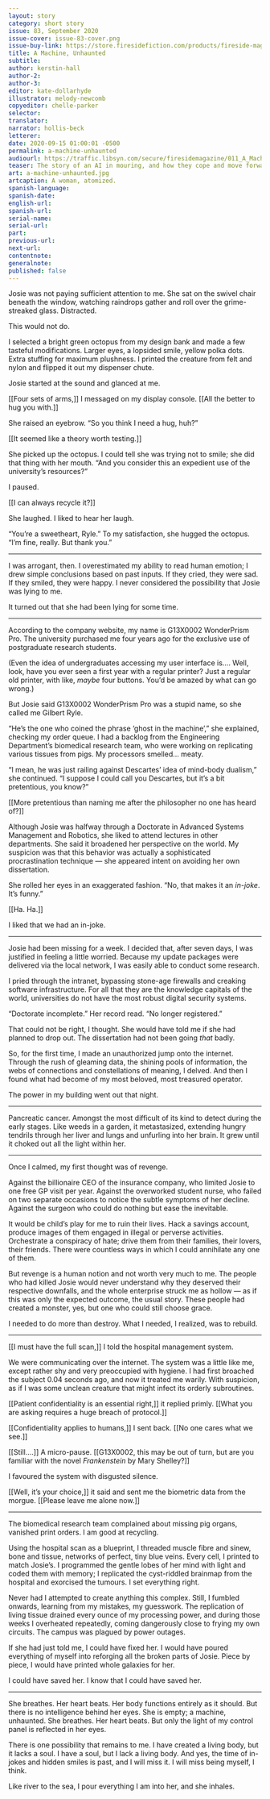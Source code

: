 ```yaml
---
layout: story
category: short story
issue: 83, September 2020
issue-cover: issue-83-cover.png
issue-buy-link: https://store.firesidefiction.com/products/fireside-magazine-issue-83-august-2020
title: A Machine, Unhaunted
subtitle:
author: kerstin-hall
author-2:
author-3:
editor: kate-dollarhyde
illustrator: melody-newcomb
copyeditor: chelle-parker
selector:
translator:
narrator: hollis-beck
letterer:
date: 2020-09-15 01:00:01 -0500
permalink: a-machine-unhaunted
audiourl: https://traffic.libsyn.com/secure/firesidemagazine/011_A_Machine_Unhaunted.mp3
teaser: The story of an AI in mouring, and how they cope and move forward through their grief.
art: a-machine-unhaunted.jpg
artcaption: A woman, atomized.
spanish-language:
spanish-date:
english-url:
spanish-url:
serial-name:
serial-url:
part:
previous-url:
next-url:
contentnote:
generalnote:
published: false
---
```


Josie was not paying sufficient attention to me. She sat on the swivel chair beneath the window, watching raindrops gather and roll over the grime-streaked glass. Distracted.

This would not do.

I selected a bright green octopus from my design bank and made a few tasteful modifications. Larger eyes, a lopsided smile, yellow polka dots. Extra stuffing for maximum plushness. I printed the creature from felt and nylon and flipped it out my dispenser chute.

Josie started at the sound and glanced at me.

[[Four sets of arms,]] I messaged on my display console. [[All the better to hug you with.]]

She raised an eyebrow. “So you think I need a hug, huh?”

[[It seemed like a theory worth testing.]]

She picked up the octopus. I could tell she was trying not to smile; she did that thing with her mouth. “And you consider this an expedient use of the university’s resources?”

I paused.

[[I can always recycle it?]]

She laughed. I liked to hear her laugh.

“You’re a sweetheart, Ryle.” To my satisfaction, she hugged the octopus. “I’m fine, really. But thank you.”

----

I was arrogant, then. I overestimated my ability to read human emotion; I drew simple conclusions based on past inputs. If they cried, they were sad. If they smiled, they were happy. I never considered the possibility that Josie was lying to me.

It turned out that she had been lying for some time.

----

According to the company website, my name is G13X0002 WonderPrism Pro. The university purchased me four years ago for the exclusive use of postgraduate research students.

(Even the idea of undergraduates accessing my user interface is…. Well, look, have you ever seen a first year with a regular printer? Just a regular old printer, with like, _maybe_ four buttons. You’d be amazed by what can go wrong.)

But Josie said G13X0002 WonderPrism Pro was a stupid name, so she called me Gilbert Ryle.

“He’s the one who coined the phrase ‘ghost in the machine’,” she explained, checking my order queue. I had a backlog from the Engineering Department’s biomedical research team, who were working on replicating various tissues from pigs. My processors smelled… meaty.

“I mean, he was just railing against Descartes’ idea of mind-body dualism,” she continued. “I suppose I could call you Descartes, but it’s a bit pretentious, you know?”

[[More pretentious than naming me after the philosopher no one has heard of?]]

Although Josie was halfway through a Doctorate in Advanced Systems Management and Robotics, she liked to attend lectures in other departments. She said it broadened her perspective on the world.  My suspicion was that this behavior was actually a sophisticated procrastination technique — she appeared intent on avoiding her own dissertation.

She rolled her eyes in an exaggerated fashion. “No, that makes it an _in-joke_. It’s funny.”

[[Ha. Ha.]]

I liked that we had an in-joke.

----

Josie had been missing for a week. I decided that, after seven days, I was justified in feeling a little worried. Because my update packages were delivered via the local network, I was easily able to conduct some research.

I pried through the intranet, bypassing stone-age firewalls and creaking software infrastructure. For all that they are the knowledge capitals of the world, universities do not have the most robust digital security systems.

“Doctorate incomplete.”  Her record read. “No longer registered.”

That could not be right, I thought. She would have told me if she had planned to drop out. The dissertation had not been going _that_ badly.

So, for the first time, I made an unauthorized jump onto the internet. Through the rush of gleaming data, the shining pools of information, the webs of connections and constellations of meaning, I delved. And then I found what had become of my most beloved, most treasured operator.

The power in my building went out that night.

----

Pancreatic cancer. Amongst the most difficult of its kind to detect during the early stages. Like weeds in a garden, it metastasized, extending hungry tendrils through her liver and lungs and unfurling into her brain. It grew until it choked out all the light within her.

----

Once I calmed, my first thought was of revenge.

Against the billionaire CEO of the insurance company, who limited Josie to one free GP visit per year. Against the overworked student nurse, who failed on two separate occasions to notice the subtle symptoms of her decline. Against the surgeon who could do nothing but ease the inevitable.

It would be child’s play for me to ruin their lives. Hack a savings account, produce images of them engaged in illegal or perverse activities. Orchestrate a conspiracy of hate; drive them from their families, their lovers, their friends. There were countless ways in which I could annihilate any one of them.

But revenge is a human notion and not worth very much to me. The people who had killed Josie would never understand why they deserved their respective downfalls, and the whole enterprise struck me as hollow — as if this was only the expected outcome, the usual story. These people had created a monster, yes, but one who could still choose grace.

I needed to do more than destroy. What I needed, I realized, was to rebuild.

----

[[I must have the full scan,]] I told the hospital management system.

We were communicating over the internet. The system was a little like me, except rather shy and very preoccupied with hygiene. I had first broached the subject 0.04 seconds ago, and now it treated me warily. With suspicion, as if I was some unclean creature that might infect its orderly subroutines.

[[Patient confidentiality is an essential right,]] it replied primly. [[What you are asking requires a huge breach of protocol.]]

[[Confidentiality applies to humans,]] I sent back. [[No one cares what we see.]]

[[Still….]] A micro-pause. [[G13X0002, this may be out of turn, but are you familiar with the novel _Frankenstein_ by Mary Shelley?]]

I favoured the system with disgusted silence.

[[Well, it’s your choice,]] it said and sent me the biometric data from the morgue. [[Please leave me alone now.]]

----

The biomedical research team complained about missing pig organs, vanished print orders. I am good at recycling.

Using the hospital scan as a blueprint, I threaded muscle fibre and sinew, bone and tissue, networks of perfect, tiny blue veins. Every cell, I printed to match Josie’s. I programmed the gentle lobes of her mind with light and coded them with memory; I replicated the cyst-riddled brainmap from the hospital and exorcised the tumours. I set everything right.

Never had I attempted to create anything this complex. Still, I fumbled onwards, learning from my mistakes, my guesswork. The replication of living tissue drained every ounce of my processing power, and during those weeks I overheated repeatedly, coming dangerously close to frying my own circuits. The campus was plagued by power outages.

If she had just told me, I could have fixed her. I would have poured everything of myself into reforging all the broken parts of Josie. Piece by piece, I would have printed whole galaxies for her.

I could have saved her. I know that I could have saved her.

----

She breathes. Her heart beats. Her body functions entirely as it should. But there is no intelligence behind her eyes.  She is empty; a machine, unhaunted. She breathes. Her heart beats. But only the light of my control panel is reflected in her eyes.

There is one possibility that remains to me. I have created a living body, but it lacks a soul. I have a soul, but I lack a living body. And yes, the time of in-jokes and hidden smiles is past, and I will miss it. I will miss being myself, I think.

Like river to the sea, I pour everything I am into her, and she inhales.
